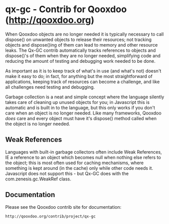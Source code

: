 qx-gc - Contrib for Qooxdoo (http://qooxdoo.org)
================================================

When Qooxdoo objects are no longer needed it is typically necessary to call dispose() on
unwanted objects to release their resources; not tracking objects and dispose()ing of them 
can lead to memory and other resource leaks.  The Qx-GC contrib automatically tracks 
references to objects and dispose()'s of them when they are no longer needed, simplifying
code and reducing the amount of testing and debugging work needed to be done.

As important as it is to keep track of what's in use (and what's not) doesn't make it 
easy to do; in fact, for anything but the most straightforward of applications, keeping
track of resources can become a challenge, and like all challenges need testing and 
debugging.

Garbage collection is a neat and simple concept where the language silently takes care of 
cleaning up unused objects for you; in Javascript this is automatic and is built in to 
the language, but this only works if you don't care when an object is no longer needed.
Like many frameworks, Qooxdoo _does_ care and every object must have it's dispose() method
called when the object is no longer needed.

Weak References
---------------
Languages with built-in garbage collectors often include Weak References, IE a reference
to an object which becomes null when nothing else refers to the object; this is most often
used for caching mechanisms, where something is kept around (in the cache) only while other
code needs it.  Javascript does not support this - but Qx-GC does with the com.zenesis.gc.WeakRef
class.

Documentation
-------------
Please see the Qooxdoo contrib site for documentation:

	http://qooxdoo.org/contrib/project/qx-gc
	
	
